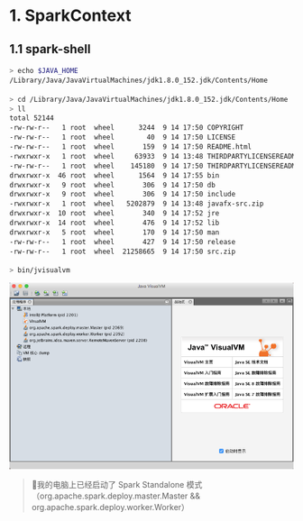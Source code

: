 # 1. SparkContext

## 1.1 spark-shell

```bash
> echo $JAVA_HOME
/Library/Java/JavaVirtualMachines/jdk1.8.0_152.jdk/Contents/Home

> cd /Library/Java/JavaVirtualMachines/jdk1.8.0_152.jdk/Contents/Home
> ll
total 52144
-rw-rw-r--   1 root  wheel      3244  9 14 17:50 COPYRIGHT
-rw-rw-r--   1 root  wheel        40  9 14 17:50 LICENSE
-rw-rw-r--   1 root  wheel       159  9 14 17:50 README.html
-rwxrwxr-x   1 root  wheel     63933  9 14 13:48 THIRDPARTYLICENSEREADME-JAVAFX.txt
-rw-rw-r--   1 root  wheel    145180  9 14 17:50 THIRDPARTYLICENSEREADME.txt
drwxrwxr-x  46 root  wheel      1564  9 14 17:55 bin
drwxrwxr-x   9 root  wheel       306  9 14 17:50 db
drwxrwxr-x   9 root  wheel       306  9 14 17:50 include
-rwxrwxr-x   1 root  wheel   5202879  9 14 13:48 javafx-src.zip
drwxrwxr-x  10 root  wheel       340  9 14 17:52 jre
drwxrwxr-x  14 root  wheel       476  9 14 17:52 lib
drwxrwxr-x   5 root  wheel       170  9 14 17:50 man
-rw-rw-r--   1 root  wheel       427  9 14 17:50 release
-rw-rw-r--   1 root  wheel  21258665  9 14 17:50 src.zip

> bin/jvisualvm
```

![](assets/markdown-img-paste-20180221215222654.png)

> 我的电脑上已经启动了 Spark Standalone 模式（org.apache.spark.deploy.master.Master && org.apache.spark.deploy.worker.Worker）
